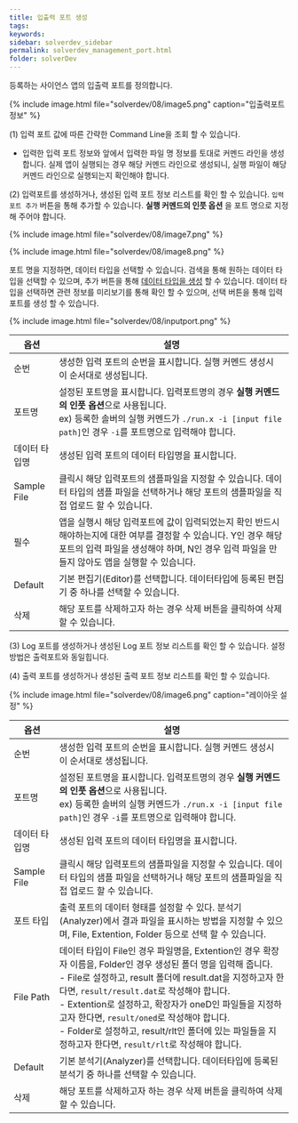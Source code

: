 ```yaml
---
title: 입출력 포트 생성
tags: 
keywords:
sidebar: solverdev_sidebar
permalink: solverdev_management_port.html
folder: solverDev
--- 
```


등록하는 사이언스 앱의 입출력 포트를 정의합니다.

{% include image.html file="solverdev/08/image5.png" caption="입출력포트 정보" %}

(1) 입력 포트 값에 따른 간략한 Command Line을 조회 할 수 있습니다.

- 입력한 입력 포트 정보와 앞에서 입력한 파일 명 정보를 토대로 커멘드 라인을 생성합니다. 실제 앱이 실행되는 경우 해당 커멘드 라인으로 생성되니, 실행 파일이 해당 커멘드 라인으로 실행되는지 확인해야 합니다.

(2) 입력포트를 생성하거나, 생성된 입력 포트 정보 리스트를 확인 할 수 있습니다. ```입력 포트 추가``` 버튼을 통해 추가할 수 있습니다. **실행 커멘드의 인풋 옵션** 을 포트 명으로 지정해 주어야 합니다.

{% include image.html file="solverdev/08/image7.png"  %}

{% include image.html file="solverdev/08/image8.png"  %}

포트 명을 지정하면, 데이터 타입을 선택할 수 있습니다. 검색을 통해 원하는 데이터 타입을 선택할 수 있으며, 추가 버튼을 통해 [데이터 타입을 생성](../05_Datatype/00_Introduction.md) 할 수 있습니다. 데이터 타입을 선택하면 관련 정보를 미리보기를 통해 확인 할 수 있으며, 선택 버튼을 통해 입력 포트를 생성 할 수 있습니다.

{% include image.html file="solverdev/08/inputport.png"  %}


|옵션|설명|
|--|--|
|순번|생성한 입력 포트의 순번을 표시합니다. 실행 커멘드 생성시 이 순서대로 생성됩니다.|
|포트명|설정된 포트명을 표시합니다. 입력포트명의 경우 **실행 커멘드의 인풋 옵션**으로 사용됩니다. <br>ex) 등록한 솔버의 실행 커멘드가 ```./run.x -i [input file path]```인 경우 ```-i```를 포트명으로 입력해야 합니다.|
|데이터 타입명|생성된 입력 포트의 데이터 타입명을 표시합니다.|
|Sample File|클릭시 해당 입력포트의 샘플파일을 지정할 수 있습니다. 데이터 타입의 샘플 파일을 선택하거나 해당 포트의 샘플파일을 직접 업로드 할 수 있습니다.|
|필수|앱을 실행시 해당 입력포트에 값이 입력되었는지 확인 반드시 해야하는지에 대한 여부를 결정할 수 있습니다. Y인 경우 해당 포트의 입력 파일을 생성해야 하며, N인 경우 입력 파일을 만들지 않아도 앱을 실행할 수 있습니다.|
|Default|기본 편집기(Editor)를 선택합니다. 데이터타입에 등록된 편집기 중 하나를 선택할 수 있습니다.|
|삭제| 해당 포트를 삭제하고자 하는 경우 삭제 버튼을 클릭하여 삭제 할 수 있습니다.|

(3) Log 포트를 생성하거나 생성된 Log 포트 정보 리스트를 확인 할 수 있습니다. 설정 방법은 출력포트와 동일힙니다.

(4) 출력 포트를 생성하거나 생성된 출력 포트 정보 리스트를 확인 할 수 있습니다.

{% include image.html file="solverdev/08/image6.png" caption="레이아웃 설정" %}

|옵션|설명|
|--|--|
|순번|생성한 입력 포트의 순번을 표시합니다. 실행 커멘드 생성시 이 순서대로 생성됩니다.|
|포트명|설정된 포트명을 표시합니다. 입력포트명의 경우 **실행 커멘드의 인풋 옵션**으로 사용됩니다. <br>ex) 등록한 솔버의 실행 커멘드가 ```./run.x -i [input file path]```인 경우 ```-i```를 포트명으로 입력해야 합니다.|
|데이터 타입명|생성된 입력 포트의 데이터 타입명을 표시합니다.|
|Sample File|클릭시 해당 입력포트의 샘플파일을 지정할 수 있습니다. 데이터 타입의 샘플 파일을 선택하거나 해당 포트의 샘플파일을 직접 업로드 할 수 있습니다.|
|포트 타입|출력 포트의 데이터 형태를 설정할 수 있다. 분석기(Analyzer)에서 결과 파일을 표시하는 방법을 지정할 수 있으며, File, Extention, Folder 등으로 선택 할 수 있습니다.|
|File Path| 데이터 타입이 File인 경우 파일명을, Extention인 경우 확장자 이름을, Folder인 경우 생성된 폴더 명을 입력해 줍니다. <br> - File로 설정하고, result 폴더에 result.dat을 지정하고자 한다면, ```result/result.dat```로 작성해야 합니다. <br> - Extention로 설정하고, 확장자가 oneD인 파일들을 지정하고자 한다면, ```result/oned```로 작성해야 합니다.  <br> - Folder로 설정하고, result/rlt인 폴더에 있는 파일들을 지정하고자 한다면, ```result/rlt```로 작성해야 합니다.  |
|Default|기본 분석기(Analyzer)를 선택합니다. 데이터타입에 등록된 분석기 중 하나를 선택할 수 있습니다.|
|삭제| 해당 포트를 삭제하고자 하는 경우 삭제 버튼을 클릭하여 삭제 할 수 있습니다.|
